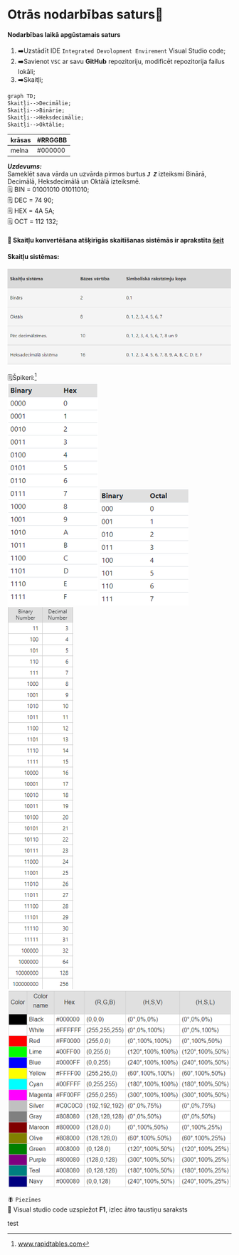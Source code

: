 # Otrās nodarbības saturs:pushpin:

#### Nodarbības laikā apgūstamais saturs

1. :arrow_right:Uzstādīt IDE `Integrated Devolopment Envirement` Visual Studio code;
2. :arrow_right:Savienot `VSC` ar savu **GitHub** repozitoriju, modificēt repozitorija failus lokāli;
3. :arrow_right:Skaitļi;

```mermaid
graph TD;
Skaitļi-->Decimālie;
Skaitļi-->Binārie;
Skaitļi-->Heksdecimālie;
Skaitļi-->Oktālie;
```

| krāsas | #RRGGBB |
| ------ | ------- |
| melna  | #000000 |

**_Uzdevums:_**  
Sameklēt sava vārda un uzvārda pirmos burtus **_`J Z`_** izteiksmi Binārā, Decimālā, Heksdecimālā un Oktālā izteiksmē.  
:spiral_notepad: BIN = 01001010 01011010;  
:spiral_notepad: DEC = 74 90;  
:spiral_notepad: HEX = 4A 5A;  
:spiral_notepad: OCT = 112 132;

#### :floppy_disk: Skaitļu konvertēšana atšķirīgās skaitīšanas sistēmās ir aprakstīta [šeit](https://support.microsoft.com/lv-lv/office/skait%C4%BCu-konvert%C4%93%C5%A1ana-at%C5%A1%C4%B7ir%C4%ABg%C4%81s-skait%C4%AB%C5%A1anas-sist%C4%93m%C4%81s-880eeb52-6e90-4a9d-9e56-acaba6a27560)

#### Skaitļu sistēmas:

![skaitļu sistēmas tabula](https://github.com/zazturbo/Mans_JS/blob/main/Class_02_20220509/skaitli.png)

:spiral_notepad:Špikeri:[^1]  
![bin to hex](https://github.com/zazturbo/Mans_JS/blob/main/Class_02_20220509/bin_to_hex.png)
![bin to oct](https://github.com/zazturbo/Mans_JS/blob/main/Class_02_20220509/bit_to_oct.png)
![bin to dec](https://github.com/zazturbo/Mans_JS/blob/main/Class_02_20220509/bin_to_dec.png)  
![krāsu tabula](https://github.com/zazturbo/Mans_JS/blob/main/Class_02_20220509/color.png)  
[^1]: www.rapidtables.com

:fly: `Piezīmes`  
:floppy_disk: Visual studio code uzspiežot **F1**, izlec ātro taustiņu saraksts

test
